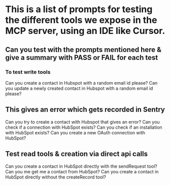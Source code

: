 # This is a list of prompts for testing the different tools we expose in the MCP server, using an IDE like Cursor.

## Can you test with the prompts mentioned here & give a summary with PASS or FAIL for each test

### To test write tools 

<prompt>
    Can you create a contact in Hubspot with a random email id please?
</prompt>

<prompt>
    Can you update a newly created contact in Hubspot with a random email id please?
</prompt>


## This gives an error which gets recorded in Sentry 

<prompt>
    Can you try to create a contact with Hubspot that gives an error? 
</prompt>

<prompt>
    Can you check if a connection with HubSpot exists? 
</prompt>

<prompt>
    Can you check if an installation with HubSpot exists? 
</prompt>

<prompt>
    Can you create a new OAuth connection with HubSpot? 
</prompt>


## Test read tools & creation via direct api calls

<prompt>
    Can you create a contact in HubSpot directly with the sendRequest tool?
</prompt>

<prompt>
    Can you me get me a contact from HubSpot?
</prompt>

<prompt>
    Can you create a contact in HubSpot directly without the createRecord tool?
</prompt>